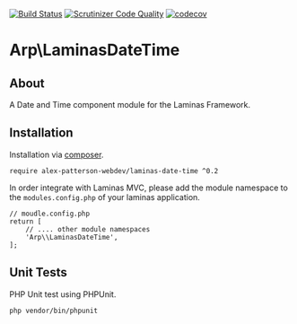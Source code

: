 [![Build Status](https://travis-ci.com/alex-patterson-webdev/laminas-date-time.svg?branch=master)](https://travis-ci.com/alex-patterson-webdev/laminas-date-time)
[![Scrutinizer Code Quality](https://scrutinizer-ci.com/g/alex-patterson-webdev/laminas-date-time/badges/quality-score.png?b=master)](https://scrutinizer-ci.com/g/alex-patterson-webdev/laminas-date-time/?branch=master)
[![codecov](https://codecov.io/gh/alex-patterson-webdev/laminas-date-time/branch/master/graph/badge.svg)](https://codecov.io/gh/alex-patterson-webdev/laminas-date-time)

# Arp\LaminasDateTime

## About

A Date and Time component module for the Laminas Framework.

## Installation

Installation via [composer](https://getcomposer.org).

    require alex-patterson-webdev/laminas-date-time ^0.2
    
In order integrate with Laminas MVC, please add the module namespace to the `modules.config.php` of your laminas application.
        
    // moudle.config.php
    return [    
        // .... other module namespaces
        'Arp\\LaminasDateTime',
    ];

## Unit Tests

PHP Unit test using PHPUnit.

    php vendor/bin/phpunit
